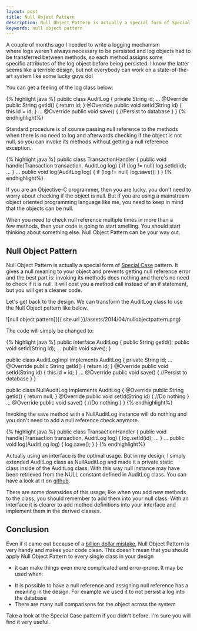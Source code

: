 ```yaml
---
layout: post
title: Null Object Pattern
description: Null Object Pattern is actually a special form of Special Case pattern. It gives a null meaning to your object and prevents getting null reference error
keywords: null object pattern
---
```


A couple of months ago I needed to write a logging mechanism where logs weren't
always necessary to be persisted and log objects had to be transferred between
methods, so each method assigns some specific attributes of the log object
before being persisted. I know the latter seems like a terrible design, but not
everybody can work on a state-of-the-art system like some lucky guys do!

You can get a feeling of the log class below:

{% highlight java %}
public class AuditLog {
	private String id;
	...
	@Override
	public String getId() {
		return id;
	}
	@Override
	public void setId(String id) {
		this.id = id;
	}
	...
	@Override
	public void save() {
		//Persist to database
	}
}
{% endhighlight%}

Standard procedure is of course passing null reference to the methods when
there is no need to log and afterwards checking if the object is not null, so
you can invoke its methods without getting a null reference exception.

{% highlight java %}
public class TransactionHandler {
	public void handle(Transaction transaction, AuditLog log) {
		if (log != null)
			log.setId(id);
		...
	}
	...
	public void log(AuditLog log) {
		if (log != null)
			log.save();
	}
}
{% endhighlight%}

If you are an Objective-C programmer, then you are lucky, you don't need to
worry about checking if the object is null. But if you are using a mainstream
object oriented programming language like me, you need to keep in mind that the
objects can be null.

When you need to check null reference multiple times in more than a
few methods, then your code is going to start smelling. You should start
thinking about something else. Null Object Pattern can be your way out.

## Null Object Pattern

Null Object Pattern is actually a special form of [Special
Case](http://martinfowler.com/eaaCatalog/specialCase.html) pattern. It gives a
null meaning to your object and prevents getting null reference error and the
best part is: invoking its methods does nothing and there's no need to check if
it is null. It will cost you a method call instead of an if statement, but you
will get a cleaner code.

Let's get back to the design. We can transform the AuditLog class to use the
Null Object pattern like below.

![null object pattern]({{ site.url }}/assets/2014/04/nullobjectpattern.png)

The code will simply be changed to:

{% highlight java %}
public interface AuditLog {
	public String getId();
	public void setId(String id);
	...
	public void save();
}

public class AuditLogImpl implements AuditLog {
	private String id;
	...
	@Override
	public String getId() {
		return id;
	}
	@Override
	public void setId(String id) {
		this.id = id;
	}
	...
	@Override
	public void save() {
		//Persist to database
	}
}

public class NullAuditLog implements AuditLog {
	@Override
	public String getId() {
		return null;
	}
	@Override
	public void setId(String id) {
		//Do nothing
	}
	...
	@Override
	public void save() {
		//Do nothing
	}
}
{% endhighlight%}

Invoking the save method with a NullAuditLog instance will do nothing and you
don't need to add a null reference check anymore.

{% highlight java %}
public class TransactionHandler {
	public void handle(Transaction transaction, AuditLog log) {
		log.setId(id);
		...
	}
	...
	public void log(AuditLog log) {
		log.save();
	}
}
{% endhighlight%}

Actually using an interface is the optimal usage. But in my design, I simply
extended AuditLog class as NullAuditLog and made it a private static
class inside of the AuditLog class. With this way null instance may have been
retrieved from the NULL constant defined in AuditLog class. You can have a look
at it on
[github](https://github.com/tolgaonbay/examples/blob/master/src/com/thingstocode/examples/nullobject/AuditLog.java).

There are some downsides of this usage, like when you add new methods to the
class, you should remember to add them into your null class. With an interface
it is clearer to add method definitions into your interface and implement them
in the derived classes.

## Conclusion

Even if it came out because of a [billion dollar
mistake](http://www.infoq.com/presentations/Null-References-The-Billion-Dollar-Mistake-Tony-Hoare),
Null Object Pattern is very handy and makes your code clean. This doesn't mean
that you should apply Null Object Pattern to every single class in your design
- it can make things even more complicated and error-prone. It may be
used when:

*   It is possible to have a null reference and assigning null reference has a
    meaning in the design. For example we used it to not persist a log into the
    database
*   There are many null comparisons for the object across the system

Take a look at the Special Case pattern if you didn't before. I'm sure you will
find it very useful.
